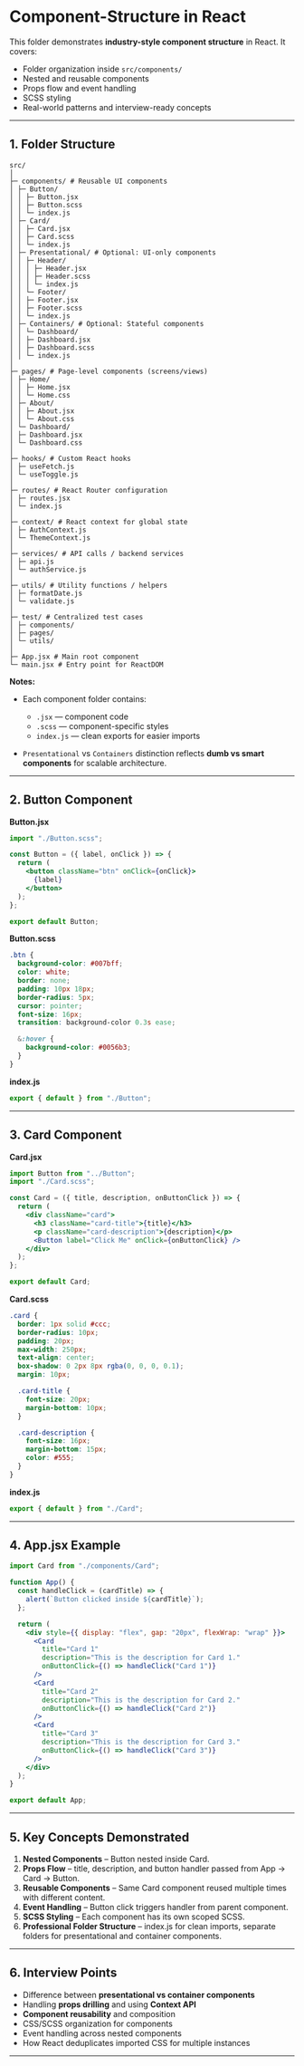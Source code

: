 # Component-Structure in React

This folder demonstrates **industry-style component structure** in React. It covers:

* Folder organization inside `src/components/`
* Nested and reusable components
* Props flow and event handling
* SCSS styling
* Real-world patterns and interview-ready concepts

---

## 1. Folder Structure

```
src/
│
├─ components/ # Reusable UI components
│ ├─ Button/
│ │ ├─ Button.jsx
│ │ ├─ Button.scss
│ │ └─ index.js
│ ├─ Card/
│ │ ├─ Card.jsx
│ │ ├─ Card.scss
│ │ └─ index.js
│ ├─ Presentational/ # Optional: UI-only components
│ │ ├─ Header/
│ │ │ ├─ Header.jsx
│ │ │ ├─ Header.scss
│ │ │ └─ index.js
│ │ └─ Footer/
│ │ ├─ Footer.jsx
│ │ ├─ Footer.scss
│ │ └─ index.js
│ ├─ Containers/ # Optional: Stateful components
│ │ └─ Dashboard/
│ │ ├─ Dashboard.jsx
│ │ ├─ Dashboard.scss
│ │ └─ index.js
│
├─ pages/ # Page-level components (screens/views)
│ ├─ Home/
│ │ ├─ Home.jsx
│ │ └─ Home.css
│ ├─ About/
│ │ ├─ About.jsx
│ │ └─ About.css
│ └─ Dashboard/
│ ├─ Dashboard.jsx
│ └─ Dashboard.css
│
├─ hooks/ # Custom React hooks
│ ├─ useFetch.js
│ └─ useToggle.js
│
├─ routes/ # React Router configuration
│ ├─ routes.jsx
│ └─ index.js
│
├─ context/ # React context for global state
│ ├─ AuthContext.js
│ └─ ThemeContext.js
│
├─ services/ # API calls / backend services
│ ├─ api.js
│ └─ authService.js
│
├─ utils/ # Utility functions / helpers
│ ├─ formatDate.js
│ └─ validate.js
│
├─ test/ # Centralized test cases
│ ├─ components/
│ ├─ pages/
│ └─ utils/
│
├─ App.jsx # Main root component
└─ main.jsx # Entry point for ReactDOM
```

**Notes:**

* Each component folder contains:

  * `.jsx` — component code
  * `.scss` — component-specific styles
  * `index.js` — clean exports for easier imports
* `Presentational` vs `Containers` distinction reflects **dumb vs smart components** for scalable architecture.

---

## 2. Button Component

**Button.jsx**

```jsx
import "./Button.scss";

const Button = ({ label, onClick }) => {
  return (
    <button className="btn" onClick={onClick}>
      {label}
    </button>
  );
};

export default Button;
```

**Button.scss**

```scss
.btn {
  background-color: #007bff;
  color: white;
  border: none;
  padding: 10px 18px;
  border-radius: 5px;
  cursor: pointer;
  font-size: 16px;
  transition: background-color 0.3s ease;

  &:hover {
    background-color: #0056b3;
  }
}
```

**index.js**

```js
export { default } from "./Button";
```

---

## 3. Card Component

**Card.jsx**

```jsx
import Button from "../Button";
import "./Card.scss";

const Card = ({ title, description, onButtonClick }) => {
  return (
    <div className="card">
      <h3 className="card-title">{title}</h3>
      <p className="card-description">{description}</p>
      <Button label="Click Me" onClick={onButtonClick} />
    </div>
  );
};

export default Card;
```

**Card.scss**

```scss
.card {
  border: 1px solid #ccc;
  border-radius: 10px;
  padding: 20px;
  max-width: 250px;
  text-align: center;
  box-shadow: 0 2px 8px rgba(0, 0, 0, 0.1);
  margin: 10px;

  .card-title {
    font-size: 20px;
    margin-bottom: 10px;
  }

  .card-description {
    font-size: 16px;
    margin-bottom: 15px;
    color: #555;
  }
}
```

**index.js**

```js
export { default } from "./Card";
```

---

## 4. App.jsx Example

```jsx
import Card from "./components/Card";

function App() {
  const handleClick = (cardTitle) => {
    alert(`Button clicked inside ${cardTitle}`);
  };

  return (
    <div style={{ display: "flex", gap: "20px", flexWrap: "wrap" }}>
      <Card
        title="Card 1"
        description="This is the description for Card 1."
        onButtonClick={() => handleClick("Card 1")}
      />
      <Card
        title="Card 2"
        description="This is the description for Card 2."
        onButtonClick={() => handleClick("Card 2")}
      />
      <Card
        title="Card 3"
        description="This is the description for Card 3."
        onButtonClick={() => handleClick("Card 3")}
      />
    </div>
  );
}

export default App;
```

---

## 5. Key Concepts Demonstrated

1. **Nested Components** – Button nested inside Card.
2. **Props Flow** – title, description, and button handler passed from App → Card → Button.
3. **Reusable Components** – Same Card component reused multiple times with different content.
4. **Event Handling** – Button click triggers handler from parent component.
5. **SCSS Styling** – Each component has its own scoped SCSS.
6. **Professional Folder Structure** – index.js for clean imports, separate folders for presentational and container components.

---

## 6. Interview Points

* Difference between **presentational vs container components**
* Handling **props drilling** and using **Context API**
* **Component reusability** and composition
* CSS/SCSS organization for components
* Event handling across nested components
* How React deduplicates imported CSS for multiple instances

---
